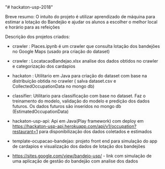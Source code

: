 "# hackaton-usp-2018"

Breve resumo:
O intuito do projeto é utilizar aprendizado de máquina para estimar a lotação do Bandejão e ajudar os alunos a escolher o melhor local e horário para as refeições



Descrição dos projetos criados:

- crawler : Places.ipynb é um crawler que consulta lotação dos bandejões no Google Maps (usado pra criação do dataset)
- crawler : LocatacaoBandejao.xlsx analise dos dados obtidos no crawler e categorização dos cardapios

- hackaton : Utilitario em Java para criação do dataset com base na distribuição obtida no crawler ( salva dataset.csv e CollectedOccupationData no mongo db)

- classifier: Utilitario para classificação com base no dataset. Faz o treinamento do modelo, validação do modelo e predição dos dados futuros. Os dados futuros são inseridos no mongo db (EstimatedOccupationData)

- hackaton-usp-api: Api em Java(Play framework) com deploy em https://hackaton-usp-api.herokuapp.com/api/v1/occupation?restaurant=1 para disponibilização dos dados coletados e estimados

- template-ocupacao-bandejao: projeto front end para simulação do app de cardapios e visualização dos dados de lotação dos bandejões

- https://sites.google.com/view/bandejo-usp/ - link com simulação de uma aplicação de gestão do bandejão com analise dos dados
